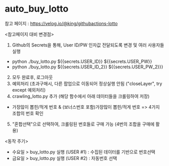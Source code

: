 # auto_buy_lotto

참고 페이지 : https://velog.io/@king/githubactions-lotto

<참고페이지 대비 변경점>
1. Github의 Secrets을 통해, User ID/PW 인자값 전달되도록 변경 및 여러 사용자들 실행
  * python ./buy_lotto.py ${{secrets.USER_ID}} ${{secrets.USER_PW}}
  * python ./buy_lotto.py ${{secrets.USER_ID_2}} ${{secrets.USER_PW_2}}}   
2. 모두 완료후, 로그아웃
3. 예외처리 (초과구매시, 다른 팝업으로 이동되어 정상실행 안됨 ("closeLayer", try except 예외처리)
4. crawling_lotto.py 추가 (해당 함수에서 아래 데이터들을 크롤링하여 저장)
  * 가장많이 뽑힌/적게 번호 & (보너스번호 포함)가장많이 뽑힌/적게 번호  => 4가지 조합의 번호 확인
5. "혼합선택"으로 선택하여, 크롤링된 번호들로 구매 가능  (4번의 조합을 구매에 활용)

<동작 주기>
- 수요일 > buy_lotto.py 실행 (USER #1) : 수집된 데이터를 기반으로 번호선택
- 금요일 > buy_lotto.py 실행 (USER #2) : 자동번호 선택
